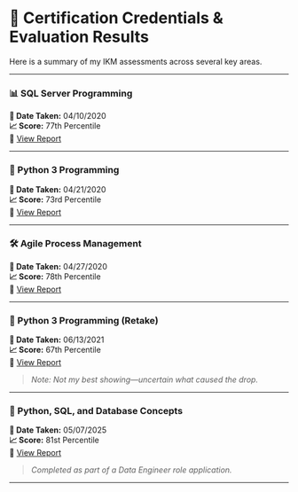 
# 🏅 Certification Credentials & Evaluation Results

Here is a summary of my IKM assessments across several key areas.

---

### 📊 SQL Server Programming  
**📅 Date Taken:** 04/10/2020  
**📈 Score:** 77th Percentile  
📄 [View Report](test_results/IKM20200410_SQLServerProgramming.pdf)

---

### 🐍 Python 3 Programming  
**📅 Date Taken:** 04/21/2020  
**📈 Score:** 73rd Percentile  
📄 [View Report](test_results/IKM20200421_Python3Programming.pdf)

---

### 🛠 Agile Process Management  
**📅 Date Taken:** 04/27/2020  
**📈 Score:** 78th Percentile  
📄 [View Report](test_results/IKM20200427_AgileProcessManagement.pdf)

---

### 🐍 Python 3 Programming (Retake)  
**📅 Date Taken:** 06/13/2021  
**📈 Score:** 67th Percentile  
📄 [View Report](test_results/IKM20210613_Python3Programming.pdf)  
> _Note: Not my best showing—uncertain what caused the drop._

---

### 🧠 Python, SQL, and Database Concepts  
**📅 Date Taken:** 05/07/2025  
**📈 Score:** 81st Percentile  
📄 [View Report](test_results/IKM20250505_PythonSQLDatabaseConcepts.pdf)  
> _Completed as part of a Data Engineer role application._

---
